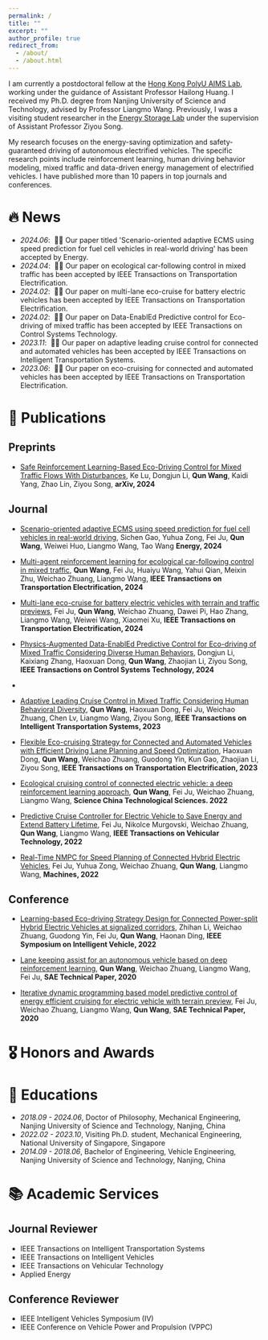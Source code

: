 ```yaml
---
permalink: /
title: ""
excerpt: ""
author_profile: true
redirect_from: 
  - /about/
  - /about.html
---
```


<span class='anchor' id='about-me'></span>

I am currently a postdoctoral fellow at the [Hong Kong PolyU AIMS Lab](https://sites.google.com/view/hailong-huang/home?authuser=0), working under the guidance of Assistant Professor Hailong Huang. 
I received my Ph.D. degree from Nanjing University of Science and Technology, advised by Professor Liangmo Wang.
Previously,  I was a visiting student researcher in the [Energy Storage Lab](https://ziyousongthu.wixsite.com/website) under the supervision of Assistant Professor Ziyou Song.

My research focuses on the energy-saving optimization and safety-guaranteed driving of autonomous electrified vehicles.
The specific research points include reinforcement learning, human driving behavior modeling, mixed traffic and data-driven energy management of electrified vehicles.
I have published more than 10 papers in top journals and conferences.


# 🔥 News
- *2024.06*: &nbsp;🎉🎉  Our paper titled 'Scenario-oriented adaptive ECMS using speed prediction for fuel cell vehicles in real-world driving' has been accepted by Energy.
- *2024.04*: &nbsp;🎉🎉  Our paper on ecological car-following control in mixed traffic has been accepted by IEEE Transactions on Transportation Electrification.
- *2024.02*: &nbsp;🎉🎉  Our paper on multi-lane eco-cruise for battery electric vehicles has been accepted by IEEE Transactions on Transportation Electrification.
- *2024.02*: &nbsp;🎉🎉  Our paper on Data-EnablEd Predictive control for Eco-driving of mixed traffic has been accepted by IEEE Transactions on Control Systems Technology. 
- *2023.11*: &nbsp;🎉🎉  Our paper on adaptive leading cruise control for connected and automated vehicles has been accepted by IEEE Transactions on Intelligent Transportation Systems. 
- *2023.06*: &nbsp;🎉🎉  Our paper on eco-cruising for connected and automated vehicles has been accepted by IEEE Transactions on Transportation Electrification. 

# 📝 Publications

## Preprints
- [Safe Reinforcement Learning-Based Eco-Driving Control for Mixed Traffic Flows With Disturbances](https://arxiv.org/abs/2401.17837), Ke Lu, Dongjun Li, **Qun Wang**, Kaidi Yang, Zhao Lin, Ziyou Song, **arXiv, 2024**



## Journal
- [Scenario-oriented adaptive ECMS using speed prediction for fuel cell vehicles in real-world driving]([https://ieeexplore.ieee.org/abstract/document/10487970](https://www.sciencedirect.com/science/article/pii/S0360544224018024)), Sichen Gao, Yuhua Zong, Fei Ju, **Qun Wang**, Weiwei Huo, Liangmo Wang, Tao Wang **Energy, 2024**

- [Multi-agent reinforcement learning for ecological car-following control in mixed traffic](https://ieeexplore.ieee.org/abstract/document/10487970), **Qun Wang**, Fei Ju, Huaiyu Wang, Yahui Qian, Meixin Zhu, Weichao Zhuang, Liangmo Wang, **IEEE Transactions on Transportation Electrification, 2024**

- [Multi-lane eco-cruise for battery electric vehicles with terrain and traffic previews](https://ieeexplore.ieee.org/abstract/document/10419366), Fei Ju, **Qun Wang**, Weichao Zhuang, Dawei Pi, Hao Zhang, Liangmo Wang, Weiwei Wang, Xiaomei Xu, **IEEE Transactions on Transportation Electrification, 2024**
  
- [Physics-Augmented Data-EnablEd Predictive Control for Eco-driving of Mixed Traffic Considering Diverse Human Behaviors](https://arxiv.org/abs/2306.01387), Dongjun Li, Kaixiang Zhang, Haoxuan Dong, **Qun Wang**, Zhaojian Li, Ziyou Song, **IEEE Transactions on Control Systems Technology, 2024**
- 
- [Adaptive Leading Cruise Control in Mixed Traffic Considering Human Behavioral Diversity](https://arxiv.org/abs/2210.02147), **Qun Wang**, Haoxuan Dong, Fei Ju, Weichao Zhuang, Chen Lv, Liangmo Wang, Ziyou Song, **IEEE Transactions on Intelligent Transportation Systems, 2023**

- [Flexible Eco-cruising Strategy for Connected and Automated Vehicles with Efficient Driving Lane Planning and Speed Optimization](https://ieeexplore-ieee-org/abstract/document/10168174), Haoxuan Dong, **Qun Wang**, Weichao Zhuang, Guodong Yin, Kun Gao, Zhaojian Li, Ziyou Song, **IEEE Transactions on Transportation Electrification, 2023**

- [Ecological cruising control of connected electric vehicle: a deep reinforcement learning approach](https://link.springer.com/article/10.1007/s11431-021-1994-7), **Qun Wang**, Fei Ju, Weichao Zhuang, Liangmo Wang, **Science China Technological Sciences. 2022**

- [Predictive Cruise Controller for Electric Vehicle to Save Energy and Extend Battery Lifetime](https://ieeexplore-ieee-org/abstract/document/9900443), Fei Ju, Nikolce Murgovski, Weichao Zhuang, **Qun Wang**, Liangmo Wang, **IEEE Transactions on Vehicular Technology, 2022**

- [Real-Time NMPC for Speed Planning of Connected Hybrid Electric Vehicles](https://www.mdpi.com/2075-1702/10/12/1129), Fei Ju, Yuhua Zong, Weichao Zhuang, **Qun Wang**, Liangmo Wang, **Machines, 2022**

## Conference
- [Learning-based Eco-driving Strategy Design for Connected Power-split Hybrid Electric Vehicles at signalized corridors](https://ieeexplore-ieee-org/abstract/document/9827278), Zhihan Li, Weichao Zhuang, Guodong Yin, Fei Ju, **Qun Wang**, Haonan Ding, **IEEE Symposium on Intelligent Vehicle, 2022**

- [Lane keeping assist for an autonomous vehicle based on deep reinforcement learning](https://www.sae.org/publications/technical-papers/content/2020-01-0728/), **Qun Wang**, Weichao Zhuang, Liangmo Wang, Fei Ju, **SAE Technical Paper, 2020**

- [Iterative dynamic programming based model predictive control of energy efficient cruising for electric vehicle with terrain preview](https://www.sae.org/publications/technical-papers/content/2020-01-0132/), Fei Ju, Weichao Zhuang, Liangmo Wang, **Qun Wang**, **SAE Technical Paper, 2020**

# 🎖 Honors and Awards


# 📖 Educations
- *2018.09 - 2024.06*, Doctor of Philosophy, Mechanical Engineering, Nanjing University of Science and Technology, Nanjing, China
- *2022.02 - 2023.10*, Visiting Ph.D. student, Mechanical Engineering, National University of Singapore, Singapore
- *2014.09 - 2018.06*, Bachelor of Engineering, Vehicle Engineering, Nanjing University of Science and Technology, Nanjing, China

# 📚 Academic Services
## Journal Reviewer
- IEEE Transactions on Intelligent Transportation Systems
- IEEE Transactions on Intelligent Vehicles
- IEEE Transactions on Vehicular Technology
- Applied Energy

## Conference Reviewer
- IEEE Intelligent Vehicles Symposium (IV)
- IEEE Conference on Vehicle Power and Propulsion (VPPC)
